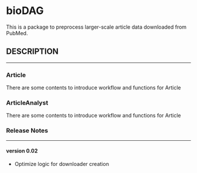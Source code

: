 # bioDAG

This is a package to preprocess larger-scale article data downloaded from PubMed.

## DESCRIPTION
___
### Article
There are some contents to introduce workflow and functions for Article

### ArticleAnalyst
There are some contents to introduce workflow and functions for Article

### Release Notes
___
#### version 0.02
<ul>
    <li>Optimize logic for downloader creation </li>
</ul>
